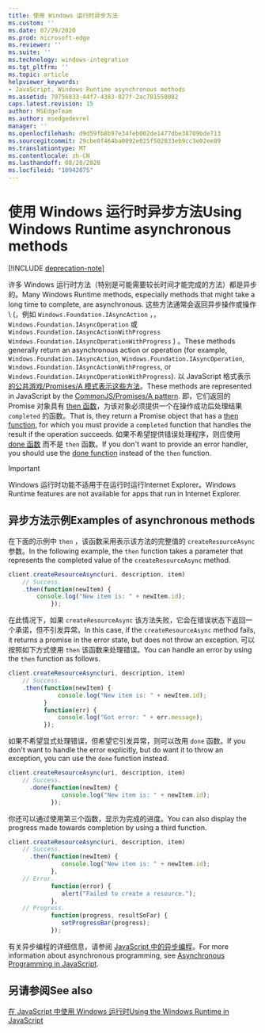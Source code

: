 ```yaml
---
title: 使用 Windows 运行时异步方法
ms.custom: ''
ms.date: 07/29/2020
ms.prod: microsoft-edge
ms.reviewer: ''
ms.suite: ''
ms.technology: windows-integration
ms.tgt_pltfrm: ''
ms.topic: article
helpviewer_keywords:
- JavaScript, Windows Runtime asynchronous methods
ms.assetid: 70756833-44f7-4383-827f-2ac781558082
caps.latest.revision: 15
author: MSEdgeTeam
ms.author: msedgedevrel
manager: ''
ms.openlocfilehash: d9d59fb8b97e34feb002de1477dbe38709bde713
ms.sourcegitcommit: 29cbe0f464ba0092e025f502833eb9cc3e02ee89
ms.translationtype: MT
ms.contentlocale: zh-CN
ms.lasthandoff: 08/20/2020
ms.locfileid: "10942075"
---
```

# <span data-ttu-id="684c8-102">使用 Windows 运行时异步方法</span><span class="sxs-lookup"><span data-stu-id="684c8-102">Using Windows Runtime asynchronous methods</span></span>  

[!INCLUDE [deprecation-note](../includes/legacy-edge-note.md)]  

<span data-ttu-id="684c8-103">许多 Windows 运行时方法（特别是可能需要较长时间才能完成的方法）都是异步的。</span><span class="sxs-lookup"><span data-stu-id="684c8-103">Many Windows Runtime methods, especially methods that might take a long time to complete, are asynchronous.</span></span>  <span data-ttu-id="684c8-104">这些方法通常会返回异步操作或操作 \ (，例如 `Windows.Foundation.IAsyncAction` ，， `Windows.Foundation.IAsyncOperation` 或 `Windows.Foundation.IAsyncActionWithProgress` `Windows.Foundation.IAsyncOperationWithProgress` \) 。</span><span class="sxs-lookup"><span data-stu-id="684c8-104">These methods generally return an asynchronous action or operation \(for example, `Windows.Foundation.IAsyncAction`, `Windows.Foundation.IAsyncOperation`, `Windows.Foundation.IAsyncActionWithProgress`, or `Windows.Foundation.IAsyncOperationWithProgress`\).</span></span>  <span data-ttu-id="684c8-105">以 JavaScript 格式表示 [的公共游戏/Promises/A 模式表示这些方法][CommonjsWikiPromises]。</span><span class="sxs-lookup"><span data-stu-id="684c8-105">These methods are represented in JavaScript by the [CommonJS/Promises/A pattern][CommonjsWikiPromises].</span></span>  <span data-ttu-id="684c8-106">即，它们返回的 Promise 对象具有 [then 函数][PreviousVersionsWindowsAppsBr229728]，为该对象必须提供一个在操作成功后处理结果 `completed` 的函数。</span><span class="sxs-lookup"><span data-stu-id="684c8-106">That is, they return a Promise object that has a [then function][PreviousVersionsWindowsAppsBr229728], for which you must provide a `completed` function that handles the result if the operation succeeds.</span></span>  <span data-ttu-id="684c8-107">如果不希望提供错误处理程序，则应使用 [done 函数][PreviousVersionsWindowsAppsHr701079] 而不是 `then` 函数。</span><span class="sxs-lookup"><span data-stu-id="684c8-107">If you don't want to provide an error handler, you should use the [done function][PreviousVersionsWindowsAppsHr701079] instead of the `then` function.</span></span>  

> [!IMPORTANT]
> <span data-ttu-id="684c8-108">Windows 运行时功能不适用于在运行时运行Internet Explorer。</span><span class="sxs-lookup"><span data-stu-id="684c8-108">Windows Runtime features are not available for apps that run in Internet Explorer.</span></span>  

## <span data-ttu-id="684c8-109">异步方法示例</span><span class="sxs-lookup"><span data-stu-id="684c8-109">Examples of asynchronous methods</span></span>  

<span data-ttu-id="684c8-110">在下面的示例中 `then` ，该函数采用表示该方法的完整值的 `createResourceAsync` 参数。</span><span class="sxs-lookup"><span data-stu-id="684c8-110">In the following example, the `then` function takes a parameter that represents the completed value of the `createResourceAsync` method.</span></span>  

```javascript
client.createResourceAsync(uri, description, item)
    // Success.
    .then(function(newItem) {
        console.log("New item is: " + newItem.id);
            });
```  

<span data-ttu-id="684c8-111">在此情况下，如果 `createResourceAsync` 该方法失败，它会在错误状态下返回一个承诺，但不引发异常。</span><span class="sxs-lookup"><span data-stu-id="684c8-111">In this case, if the `createResourceAsync` method fails, it returns a promise in the error state, but does not throw an exception.</span></span>  <span data-ttu-id="684c8-112">可以按照如下方式使用 `then` 该函数来处理错误。</span><span class="sxs-lookup"><span data-stu-id="684c8-112">You can handle an error by using the `then` function as follows.</span></span>  

```javascript
client.createResourceAsync(uri, description, item)
    // Success.
    .then(function(newItem) {
              console.log("New item is: " + newItem.id);
          }
          function(err) {
              console.log("Got error: " + err.message);
          });
```  

<span data-ttu-id="684c8-113">如果不希望显式处理错误，但希望它引发异常，则可以改用 `done` 函数。</span><span class="sxs-lookup"><span data-stu-id="684c8-113">If you don't want to handle the error explicitly, but do want it to throw an exception, you can use the `done` function instead.</span></span>  

```javascript
client.createResourceAsync(uri, description, item)
    // Success.
      .done(function(newItem) {
               console.log("New item is: " + newItem.id);
            });
```  

<span data-ttu-id="684c8-114">你还可以通过使用第三个函数，显示为完成的进度。</span><span class="sxs-lookup"><span data-stu-id="684c8-114">You can also display the progress made towards completion by using a third function.</span></span>  

```javascript
client.createResourceAsync(uri, description, item)
    // Success.
      .then(function(newItem) {
               console.log("New item is: " + newItem.id);
            },
    // Error.
            function(error) {
               alert("Failed to create a resource.");
            },
    // Progress.
            function(progress, resultSoFar) {
               setProgressBar(progress);
            });
```  

<span data-ttu-id="684c8-115">有关异步编程的详细信息，请参阅 [JavaScript 中的异步编程][PreviousVersionsWindowsAppsHh700330]。</span><span class="sxs-lookup"><span data-stu-id="684c8-115">For more information about asynchronous programming, see [Asynchronous Programming in JavaScript][PreviousVersionsWindowsAppsHh700330].</span></span>  

## <span data-ttu-id="684c8-116">另请参阅</span><span class="sxs-lookup"><span data-stu-id="684c8-116">See also</span></span>  

[<span data-ttu-id="684c8-117">在 JavaScript 中使用 Windows 运行时</span><span class="sxs-lookup"><span data-stu-id="684c8-117">Using the Windows Runtime in JavaScript</span></span>][WindowsRuntimeJavascript]  

<!-- links -->  

[WindowsRuntimeJavascript]: ./using-the-windows-runtime-in-javascript.md "在 JavaScript 中使用 Windows 运行时 |Microsoft 文档"  

[PreviousVersionsWindowsAppsBr229728]: /previous-versions/windows/apps/br229728(v=win.10) "Promise.then method |Microsoft 文档"  
[PreviousVersionsWindowsAppsHh700330]: /previous-versions/windows/apps/hh700330(v=win.10) "使用 JavaScript 异步编写的 (HTML) |Microsoft 文档"
[PreviousVersionsWindowsAppsHr701079]: /previous-versions/windows/apps/hh701079(v=win.10) "Promise.done 方法 |Microsoft 文档"  

[CommonjsWikiPromises]: http://wiki.commonjs.org/wiki/Promises "Promises |CommonJS Spec Wiki"  
